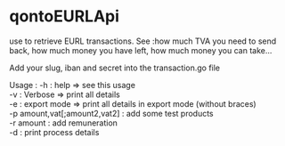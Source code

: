 # qontoEURLApi
use to retrieve EURL transactions. See :how much TVA you need to send back, how much money you have left, how much money you can take...


Add your slug, iban and secret into the transaction.go file 

Usage :
	-h : help => see this usage  
	-v : Verbose => print all details  
	-e : export mode => print all details in export mode (without braces)  
	-p amount,vat[;amount2,vat2] : add some test products  
	-r amount : add remuneration  
	-d : print process details  
  
  
  
